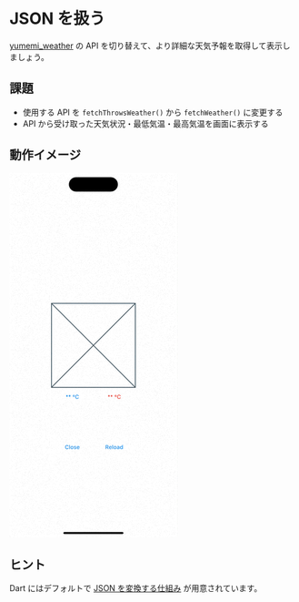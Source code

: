 # JSON を扱う

[yumemi_weather] の API を切り替えて、より詳細な天気予報を取得して表示しましょう。

## 課題

- 使用する API を `fetchThrowsWeather()` から `fetchWeather()` に変更する
- API から受け取った天気状況・最低気温・最高気温を画面に表示する

## 動作イメージ

![demo]

## ヒント

Dart にはデフォルトで [JSON を変換する仕組み] が用意されています。

<!-- Links -->

[yumemi_weather]: ../../packages/yumemi_weather/README.md

[demo]: images/json/demo.gif

[JSON を変換する仕組み]: https://dart.dev/guides/libraries/library-tour#dartconvert---decoding-and-encoding-json-utf-8-and-more
